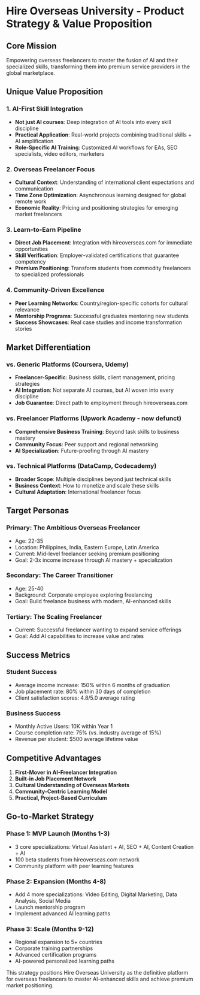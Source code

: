 # Hire Overseas University - Product Strategy & Value Proposition

## Core Mission
Empowering overseas freelancers to master the fusion of AI and their specialized skills, transforming them into premium service providers in the global marketplace.

## Unique Value Proposition

### 1. **AI-First Skill Integration**
- **Not just AI courses**: Deep integration of AI tools into every skill discipline
- **Practical Application**: Real-world projects combining traditional skills + AI amplification
- **Role-Specific AI Training**: Customized AI workflows for EAs, SEO specialists, video editors, marketers

### 2. **Overseas Freelancer Focus**
- **Cultural Context**: Understanding of international client expectations and communication
- **Time Zone Optimization**: Asynchronous learning designed for global remote work
- **Economic Reality**: Pricing and positioning strategies for emerging market freelancers

### 3. **Learn-to-Earn Pipeline**
- **Direct Job Placement**: Integration with hireoverseas.com for immediate opportunities
- **Skill Verification**: Employer-validated certifications that guarantee competency
- **Premium Positioning**: Transform students from commodity freelancers to specialized professionals

### 4. **Community-Driven Excellence**
- **Peer Learning Networks**: Country/region-specific cohorts for cultural relevance
- **Mentorship Programs**: Successful graduates mentoring new students
- **Success Showcases**: Real case studies and income transformation stories

## Market Differentiation

### vs. Generic Platforms (Coursera, Udemy)
- **Freelancer-Specific**: Business skills, client management, pricing strategies
- **AI Integration**: Not separate AI courses, but AI woven into every discipline
- **Job Guarantee**: Direct path to employment through hireoverseas.com

### vs. Freelancer Platforms (Upwork Academy - now defunct)
- **Comprehensive Business Training**: Beyond task skills to business mastery
- **Community Focus**: Peer support and regional networking
- **AI Specialization**: Future-proofing through AI mastery

### vs. Technical Platforms (DataCamp, Codecademy)
- **Broader Scope**: Multiple disciplines beyond just technical skills
- **Business Context**: How to monetize and scale these skills
- **Cultural Adaptation**: International freelancer focus

## Target Personas

### Primary: **The Ambitious Overseas Freelancer**
- Age: 22-35
- Location: Philippines, India, Eastern Europe, Latin America
- Current: Mid-level freelancer seeking premium positioning
- Goal: 2-3x income increase through AI mastery + specialization

### Secondary: **The Career Transitioner**
- Age: 25-40
- Background: Corporate employee exploring freelancing
- Goal: Build freelance business with modern, AI-enhanced skills

### Tertiary: **The Scaling Freelancer**
- Current: Successful freelancer wanting to expand service offerings
- Goal: Add AI capabilities to increase value and rates

## Success Metrics

### Student Success
- Average income increase: 150% within 6 months of graduation
- Job placement rate: 80% within 30 days of completion
- Client satisfaction scores: 4.8/5.0 average rating

### Business Success
- Monthly Active Users: 10K within Year 1
- Course completion rate: 75% (vs. industry average of 15%)
- Revenue per student: $500 average lifetime value

## Competitive Advantages

1. **First-Mover in AI-Freelancer Integration**
2. **Built-in Job Placement Network**
3. **Cultural Understanding of Overseas Markets**
4. **Community-Centric Learning Model**
5. **Practical, Project-Based Curriculum**

## Go-to-Market Strategy

### Phase 1: MVP Launch (Months 1-3)
- 3 core specializations: Virtual Assistant + AI, SEO + AI, Content Creation + AI
- 100 beta students from hireoverseas.com network
- Community platform with peer learning features

### Phase 2: Expansion (Months 4-8)
- Add 4 more specializations: Video Editing, Digital Marketing, Data Analysis, Social Media
- Launch mentorship program
- Implement advanced AI learning paths

### Phase 3: Scale (Months 9-12)
- Regional expansion to 5+ countries
- Corporate training partnerships
- Advanced certification programs
- AI-powered personalized learning paths

This strategy positions Hire Overseas University as the definitive platform for overseas freelancers to master AI-enhanced skills and achieve premium market positioning.